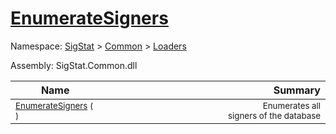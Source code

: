 # [EnumerateSigners](./IDataSetLoader-100663880.md)

Namespace: [SigStat]() > [Common](./../../README.md) > [Loaders](./../README.md)

Assembly: SigStat.Common.dll

| Name | Summary  |
| ------| -----------:|
| <sub>[EnumerateSigners](./IDataSetLoader-100663880.md) (  )</sub> | <img width=225/><sub>Enumerates all signers of the database</sub>
